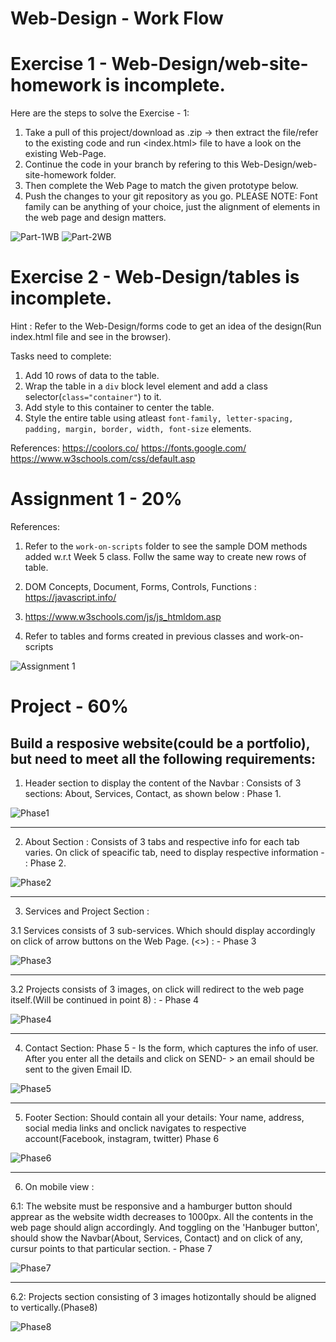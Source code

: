 # Web-Design - Work Flow

# Exercise 1 - Web-Design/web-site-homework is incomplete. 

Here are the steps to solve the Exercise - 1:
1. Take a pull of this project/download as .zip -> then extract the file/refer to the existing code and run <index.html> file to have a look on the existing Web-Page. 
2. Continue the code in your branch by refering to this Web-Design/web-site-homework folder.
3. Then complete the Web Page to match the given prototype below.
4. Push the changes to your git repository as you go.
PLEASE NOTE: Font family can be anything of your choice, just the alignment of elements in the web page and design matters.

![Part-1WB](https://user-images.githubusercontent.com/47200942/156081124-17503190-7981-4f8a-93e7-3fcca2ebb218.png)
![Part-2WB](https://user-images.githubusercontent.com/47200942/156081133-c7ee81fa-ec7a-4499-b0c3-71bb7814715a.png)

# Exercise 2 - Web-Design/tables is incomplete. 

Hint : Refer to the Web-Design/forms code to get an idea of the design(Run index.html file and see in the browser).

Tasks need to complete: 
1. Add 10 rows of data to the table.
2. Wrap the table in a `div` block level element and add a class selector(`class="container"`) to it.
3. Add style to this container to center the table.
4. Style the entire table using atleast `font-family, letter-spacing, padding, margin, border, width, font-size` elements.

References: https://coolors.co/
https://fonts.google.com/
https://www.w3schools.com/css/default.asp


# Assignment 1 - 20% 

References: 
1. Refer to the `work-on-scripts` folder to see the sample DOM methods added w.r.t Week 5 class. Follw the same way to create new rows of table.

2.  DOM Concepts, Document, Forms, Controls, Functions : https://javascript.info/ 

3. https://www.w3schools.com/js/js_htmldom.asp

4. Refer to tables and forms created in previous classes and work-on-scripts 


 ![Assignment 1](https://user-images.githubusercontent.com/47200942/158083354-30f863ee-f9f5-4b1f-ac2c-5bb1057904dd.png)

# Project - 60% 

Build a resposive website(could be a portfolio), but need to meet all the following requirements:
-----------------------------------------------------------------------------------------------------------------------------------------------------------------------
1. Header section to display the content of the Navbar : Consists of 3 sections: About, Services, Contact, as shown below : Phase 1. 

![Phase1](https://user-images.githubusercontent.com/47200942/160257671-503d18ef-025f-4c6b-9570-da4d0fdbdf97.jpg)

-----------------------------------------------------------------------------------------------------------------------------------------------------------------------
2. About Section : Consists of 3 tabs and respective info for each tab varies. On click of speacific tab, need to display respective information - : Phase 2. 

![Phase2](https://user-images.githubusercontent.com/47200942/160257842-bd1984c9-2502-4609-8619-26553635a45d.jpg)

-----------------------------------------------------------------------------------------------------------------------------------------------------------------------
3. Services and Project Section : 

3.1 Services consists of 3 sub-services. Which should display accordingly on click of arrow buttons on the Web Page. (<>) : - Phase 3

![Phase3](https://user-images.githubusercontent.com/47200942/160257715-9d4b0b61-74d4-478c-a59c-8bb156fe6cb0.jpg)

-----------------------------------------------------------------------------------------------------------------------------------------------------------------------
3.2  Projects consists of 3 images, on click will redirect to the web page itself.(Will be continued in point 8) : - Phase 4

![Phase4](https://user-images.githubusercontent.com/47200942/160257835-13f888ab-2e91-4ef1-b8cb-462b2c10acf4.jpg)

-----------------------------------------------------------------------------------------------------------------------------------------------------------------------
4. Contact Section: Phase 5 -  Is the form, which captures the info of user. 
After you enter all the details and click on SEND- > an email should be sent to the given Email ID.

![Phase5](https://user-images.githubusercontent.com/47200942/160257828-6362aea9-9988-4f64-9fb7-6b00d060e92d.jpg)

-----------------------------------------------------------------------------------------------------------------------------------------------------------------------
5. Footer Section: Should contain all your details: Your name, address, social media links and onclick navigates to respective account(Facebook, instagram, twitter) Phase 6

![Phase6](https://user-images.githubusercontent.com/47200942/160257857-d6239506-07e2-4e1c-8841-983e4a867023.jpg)

-----------------------------------------------------------------------------------------------------------------------------------------------------------------------
6. On mobile view : 

6.1: The website must be responsive and a hamburger button should apprear as the website width decreases to 1000px. All the contents in the web page should align accordingly. And toggling on the 'Hanbuger button', should show the Navbar(About, Services, Contact) and on click of any, cursur points to that particular section. - Phase 7

![Phase7](https://user-images.githubusercontent.com/47200942/160257738-aafc2bbf-a863-466d-8e58-d96ada8ab576.jpg)

-----------------------------------------------------------------------------------------------------------------------------------------------------------------------
6.2: Projects section consisting of 3 images hotizontally should be aligned to vertically.(Phase8)

![Phase8](https://user-images.githubusercontent.com/47200942/160257773-3c2dcc2a-6522-419c-ac89-5acfc0950e0d.jpg)
